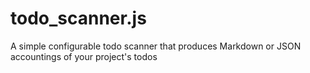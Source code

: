 todo_scanner.js
===============

A simple configurable todo scanner that produces Markdown or JSON accountings of your project's todos
